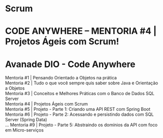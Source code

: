 # Scrum
CODE ANYWHERE – MENTORIA #4  |  Projetos Ágeis com Scrum!
=======
# Avanade DIO - Code Anywhere 

Mentoria #1 | Pensando Orientado a Objetos na prática <br>
Mentoria #2 | Tudo o que você sempre quis saber sobre Java e Orientação a Objetos <br>
Mentoria #3 | Conceitos e Melhores Práticas com o Banco de Dados SQL Server <br>
Mentoria #4 | Projetos Ágeis com Scrum <br>
Mentoria #5 | Projeto - Parte 1: Criando uma API REST com Spring Boot <br>
Mentoria #6 | Projeto - Parte 2: Acessando e persistindo dados com SQL Server (Spring Data) <br>
...
Mentoria #9 | Projeto - Parte 5: Abstraindo os domínios da API com foco em Micro-serviços<br>

